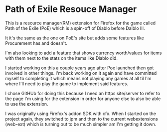 # Path of Exile Resouce Manager

This is a resource manager(RM) extension for Firefox for the game called Path of the Exile (PoE) which is a spin-off of Diablo
before Daiblo III.

It it's the same as the one on PoE's site but adds some features like Procurement has and doesn't.

I'm also looking to add a feature that shows currency worth/values for items with them next to the stats on the items like Diablo
did.

I started working on this a couple years ago after Poe launched then got involved in other things. I'm back working on it again
and have committed myself to completing it which means not playing any games at all til I'm where I'll need to play the game to
implement said features.

I chose GitHUb for doing this because I need an https site/server to refer to the page I'm using for the extension in order for
anyone else to also be able to use the extension.

I was originally using Firefox's addon SDK with cfx. When I started on the project again, they switched to jpm and then to the
current webextensions (web-ext) which is turning out to be much simpler am I'm getting it down.
